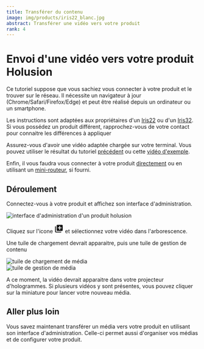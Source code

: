 ```yaml
---
title: Transférer du contenu
image: img/products/iris22_blanc.jpg
abstract: Transférer une vidéo vers votre produit
rank: 4
---
```


# Envoi d'une vidéo vers votre produit Holusion

Ce tutoriel suppose que vous sachiez vous connecter à votre produit et le trouver sur le réseau. Il nécessite un navigateur à jour (Chrome/Safari/Firefox/Edge) et peut être réalisé depuis un ordinateur ou un smartphone.

Les instructions sont adaptées aux propriétaires d'un [Iris22](/fr/store/iris22) ou d'un [Iris32](/fr/store/iris32). Si vous possédez un produit différent, rapprochez-vous de votre contact pour connaitre les différences à appliquer

Assurez-vous d'avoir une vidéo adaptée chargée sur votre terminal. Vous pouvez utiliser le résultat du tutoriel [précédent](first-steps) ou cette [vidéo d'exemple](/static/files/logo_blender.mp4).

Enfin, il vous faudra vous connecter à votre produit [directement](/dev/fr/tutorials/connect-direct-windows) ou en utilisant un [mini-routeur](/dev/fr/tutorials/connect-router), si fourni.

## Déroulement

Connectez-vous à votre produit et affichez son interface d'administration.

<div class="row">
  <div class="col-12 col-lg-6 order-lg-2">
    <img class="img-fluid" src="/static/img/documentation/tutorials/media-transfer/admin.png" alt="interface d'administration d'un produit holusion">
  </div>
  <div class="col-12 col-lg-6 order-lg-1">
    <p>
      Cliquez sur l'icone 
      <span class="text-primary">
        <svg xmlns="http://www.w3.org/2000/svg" width="24" height="24" style="fill:currentColor">
          <path d="M0 0h24v24H0z" fill="none"></path>
          <path d="M4 6H2v14c0 1.1.9 2 2 2h14v-2H4V6zm16-4H8c-1.1 0-2 .9-2 2v12c0 1.1.9 2 2 2h12c1.1 0 2-.9 2-2V4c0-1.1-.9-2-2-2zm-1 9h-4v4h-2v-4H9V9h4V5h2v4h4v2z"></path>
        </svg>
      </span>
      et sélectionnez votre vidéo dans l'arborescence.
    </p>
    <p>
        Une tuile de chargement devrait apparaitre, puis une tuile de gestion de contenu
    </p>
    <div class="d-flex justify-content-around">
      <div>
        <img class="img-fluid" src="/static/img/documentation/tutorials/media-transfer/upload.png" alt="tuile de chargement de média">
      </div>
      <div>
        <img class="img-fluid" src="/static/img/documentation/tutorials/media-transfer/media-tile.png" alt="tuile de gestion de média">
      </div>
    </div>
  </div>
</div>

A ce moment, la vidéo devrait apparaitre dans votre projecteur d'hologrammes. Si plusieurs vidéos y sont présentes, vous pouvez cliquer sur la miniature pour lancer votre nouveau média.

## Aller plus loin

Vous savez maintenant transférer un média vers votre produit en utilisant son interface d'administration. Celle-ci permet aussi d'organiser vos médias et de configurer votre produit.


